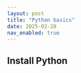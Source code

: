 ```yaml
---
layout: post
title: "Python basics"
date: 2025-02-28
nav_enabled: true
---
```



## Install Python



